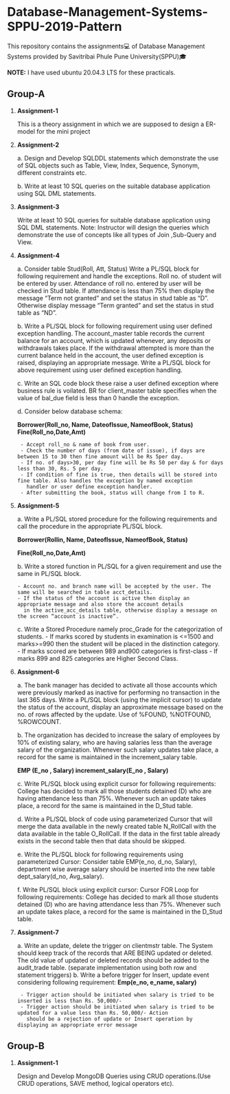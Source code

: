 # Database-Management-Systems-SPPU-2019-Pattern

This repository contains the assignments💻 of Database Management Systems provided by Savitribai Phule Pune University(SPPU)🎓



**NOTE:**
    I have used ubuntu 20.04.3 LTS for these practicals.

## Group-A
1. **Assignment-1**
    
   This is a theory assignment in which we are supposed to design a ER-model for the mini project

2. **Assignment-2**

    a. Design and Develop SQLDDL statements which demonstrate the use of SQL objects such as Table, View, Index, Sequence, 
       Synonym, different constraints etc.
       
    b. Write at least 10 SQL queries on the suitable database application using SQL DML statements.

3. **Assignment-3**

    Write at least 10 SQL queries for suitable database application using SQL DML statements.
    Note: Instructor will design the queries which demonstrate the use of concepts like all types of
    Join ,Sub-Query and View.

4. **Assignment-4**

    a. Consider table Stud(Roll, Att, Status) Write a PL/SQL block for following requirement and handle the exceptions. 
       Roll no. of student will be entered by user. Attendance of roll no. entered by user will be checked in Stud table. 
       If attendance is less than 75% then display the message “Term not granted” and set the status in stud table as “D”.
       Otherwise display message “Term granted” and set the status in stud table as “ND”.
       
    b. Write a PL/SQL block for following requirement using user defined exception handling. The account_master table records 
    the current balance for an account, which is updated whenever, any deposits or withdrawals takes place. If the withdrawal 
    attempted is more than the current balance held in the account, the user defined exception is raised, displaying an appropriate 
    message. Write a PL/SQL block for above requirement using user defined exception handling.
    
    c. Write an SQL code block these raise a user defined exception where business rule is voilated. BR for client_master table 
    specifies when the value of bal_due field is less than 0 handle the exception.
    
    d. Consider below database schema: 
    
    **Borrower(Roll_no, Name, DateofIssue, NameofBook, Status) Fine(Roll_no,Date,Amt)**
       
       
        - Accept roll_no & name of book from user.
        - Check the number of days (from date of issue), if days are between 15 to 30 then fine amount will be Rs 5per day.
        - If no. of days>30, per day fine will be Rs 50 per day & for days less than 30, Rs. 5 per day.
        - If condition of fine is true, then details will be stored into fine table. Also handles the exception by named exception 
          handler or user define exception handler.
        - After submitting the book, status will change from I to R.

5. **Assignment-5**
    
    a. Write a PL/SQL stored procedure for the following requirements and call the procedure in the appropriate PL/SQL block.
                   
                   
      **Borrower(Rollin, Name, DateofIssue, NameofBook, Status)**
                    
      **Fine(Roll_no,Date,Amt)**
    
    b. Write a stored function in PL/SQL for a given requirement and use the same in PL/SQL block.
        
       - Account no. and branch name will be accepted by the user. The same will be searched in table acct_details. 
       - If the status of the account is active then display an appropriate message and also store the account details 
         in the active_acc_details table, otherwise display a message on the screen “account is inactive”.
    
    c. Write a Stored Procedure namely proc_Grade for the categorization of students.
       - If marks scored by students in examination is <=1500 and marks>=990 then the student will be placed in the distinction category.
       - If marks scored are between 989 and900 categories is first-class
       - If marks 899 and 825 categories are Higher Second Class.

6. **Assignment-6**

    a. The bank manager has decided to activate all those accounts which were previously marked as inactive for 
        performing no transaction in the last 365 days. Write a PL/SQL block (using the implicit cursor) to update 
        the status of the account, display an approximate message based on the no. of rows affected by the update.
        Use of %FOUND, %NOTFOUND, %ROWCOUNT.
        
    b. The organization has decided to increase the salary of employees by 10% of existing salary, who are having salaries 
       less than the average salary of the organization. Whenever such salary updates take place, a record for the same is 
       maintained in the increment_salary table.
       
      **EMP (E_no , Salary) increment_salary(E_no , Salary)**
       
    c. Write PL/SQL block using explicit cursor for following requirements: College has decided to mark all those students 
       detained (D) who are having attendance less than 75%. Whenever such an update takes place, a record for the same is 
       maintained in the D_Stud table.
       
    d. Write a PL/SQL block of code using parameterized Cursor that will merge the data available in the newly created table 
       N_RollCall with the data available in the table O_RollCall. If the data in the first table already exists in the second 
       table then that data should be skipped. 
    
    e. Write the PL/SQL block for following requirements using parameterized Cursor: 
       Consider table EMP(e_no, d_no, Salary), department wise average salary should be inserted into the new table 
       dept_salary(d_no, Avg_salary).

    f. Write PL/SQL block using explicit cursor: Cursor FOR Loop for following requirements: College has decided to mark all 
       those students detained (D) who are having attendance less than 75%. Whenever such an update takes place, a record for 
       the same is maintained in the D_Stud table.

7. **Assignment-7**

    a. Write an update, delete the trigger on clientmstr table. The System should keep track of the records that ARE BEING updated 
    or deleted. The old value of updated or deleted records should be added to the audit_trade table. (separate implementation using 
    both row and statement triggers)
    b. Write a before trigger for Insert, update event considering following requirement: **Emp(e_no, e_name, salary)**
    
        - Trigger action should be initiated when salary is tried to be inserted is less than Rs. 50,000/-
        - Trigger action should be initiated when salary is tried to be updated for a value less than Rs. 50,000/- Action 
          should be a rejection of update or Insert operation by displaying an appropriate error message

## Group-B 
1. **Assignment-1**

    Design and Develop MongoDB Queries using CRUD operations.(Use CRUD operations, SAVE method, logical operators etc).
